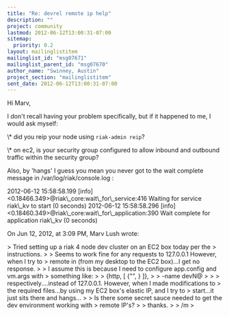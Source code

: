 ```yaml
---
title: "Re: devrel remote ip help"
description: ""
project: community
lastmod: 2012-06-12T13:00:31-07:00
sitemap:
  priority: 0.2
layout: mailinglistitem
mailinglist_id: "msg07671"
mailinglist_parent_id: "msg07670"
author_name: "Swinney, Austin"
project_section: "mailinglistitem"
sent_date: 2012-06-12T13:00:31-07:00
---
```



Hi Marv,

I don't recall having your problem specifically, but if it happened to me, I 
would ask myself:

\\* did you reip your node using `riak-admin reip`?

\\* on ec2, is your security group configured to allow inbound and outbound 
traffic within the security group?

Also, by 'hangs' I guess you mean you never got to the wait complete message in 
/var/log/riak/console.log :

2012-06-12 15:58:58.199 [info] &lt;0.18466.349&gt;@riak\\_core:wait\\_for\\_service:416 
Waiting for service riak\\_kv to start (0 seconds)
2012-06-12 15:58:58.296 [info] &lt;0.18460.349&gt;@riak\\_core:wait\\_for\\_application:390 
Wait complete for application riak\\_kv (0 seconds)


On Jun 12, 2012, at 3:09 PM, Marv Lush wrote:

&gt; Tried setting up a riak 4 node dev cluster on an EC2 box today per the 
&gt; instructions.
&gt; 
&gt; Seems to work fine for any requests to 127.0.0.1 However, when I try to 
&gt; remote in (from my desktop to the EC2 box)...I get no response.
&gt; 
&gt; I assume this is because I need to configure app.config and vm.args with 
&gt; something like:
&gt; 
&gt; {http, [ {"",  } ]},
&gt; 
&gt; -name devN@
&gt; 
&gt; 
&gt; respectively....instead of 127.0.0.1. However, when I made modifications to 
&gt; the required files...by using my EC2 box's elastic IP, and I try to 
&gt; start...it just sits there and hangs...
&gt; 
&gt; Is there some secret sauce needed to get the dev environment working with 
&gt; remote IP's?
&gt; 
&gt; thanks.
&gt; 
&gt; /m
&gt; 
